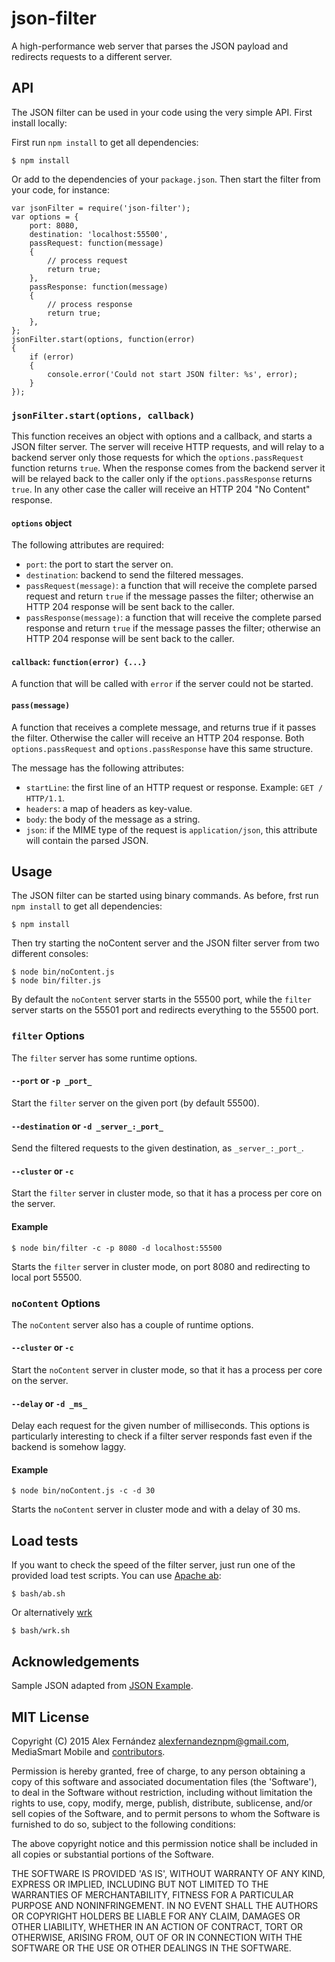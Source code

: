 # json-filter

A high-performance web server that parses the JSON payload and redirects requests to a different server.

## API

The JSON filter can be used in your code using the very simple API.
First install locally:

First run `npm install` to get all dependencies:

    $ npm install

Or add to the dependencies of your `package.json`.
Then start the filter from your code, for instance:

```
var jsonFilter = require('json-filter');
var options = {
    port: 8080,
    destination: 'localhost:55500',
    passRequest: function(message)
    {
        // process request
        return true;
    },
    passResponse: function(message)
    {
        // process response
        return true;
    },
};
jsonFilter.start(options, function(error)
{
    if (error)
    {
        console.error('Could not start JSON filter: %s', error);
    }
});
```

### `jsonFilter.start(options, callback)`

This function receives an object with options and a callback, and starts a JSON filter server.
The server will receive HTTP requests, and will relay to a backend server only those requests
for which the `options.passRequest` function returns `true`.
When the response comes from the backend server it will be relayed back to the caller only if
the `options.passResponse` returns `true`. In any other case the caller will receive an
HTTP 204 "No Content" response.

#### `options` object

The following attributes are required:

* `port`: the port to start the server on.
* `destination`: backend to send the filtered messages.
* `passRequest(message)`: a function that will receive the complete parsed request
and return `true` if the message passes the filter; otherwise an HTTP 204 response
will be sent back to the caller.
* `passResponse(message)`: a function that will receive the complete parsed response
and return `true` if the message passes the filter; otherwise an HTTP 204 response
will be sent back to the caller.

#### `callback`: `function(error) {...}`

A function that will be called with `error` if the server could not be started.

#### `pass(message)`

A function that receives a complete message, and returns true if it passes the filter.
Otherwise the caller will receive an HTTP 204 response. Both `options.passRequest`
and `options.passResponse` have this same structure.

The message has the following attributes:

* `startLine`: the first line of an HTTP request or response. Example:
`GET / HTTP/1.1`.
* `headers`: a map of headers as key-value.
* `body`: the body of the message as a string.
* `json`: if the MIME type of the request is `application/json`,
this attribute will contain the parsed JSON.

## Usage

The JSON filter can be started using binary commands.
As before, frst run `npm install` to get all dependencies:

    $ npm install

Then try starting the noContent server and the JSON filter server from two different consoles:

    $ node bin/noContent.js
    $ node bin/filter.js

By default the `noContent` server starts in the 55500 port,
while the `filter` server starts on the 55501 port and redirects everything to the 55500 port.

### `filter` Options

The `filter` server has some runtime options.

#### `--port` or `-p _port_`

Start the `filter` server on the given port (by default 55500).

#### `--destination` or `-d _server_:_port_`

Send the filtered requests to the given destination, as `_server_:_port_`.

#### `--cluster` or `-c`

Start the `filter` server in cluster mode, so that it has a process per core on the server.

#### Example

    $ node bin/filter -c -p 8080 -d localhost:55500

Starts the `filter` server in cluster mode, on port 8080 and redirecting to local port 55500.

### `noContent` Options

The `noContent` server also has a couple of runtime options.

#### `--cluster` or `-c`

Start the `noContent` server in cluster mode, so that it has a process per core on the server.

#### `--delay` or `-d _ms_`

Delay each request for the given number of milliseconds.
This options is particularly interesting to check if a filter server responds fast
even if the backend is somehow laggy.

#### Example

    $ node bin/noContent.js -c -d 30

Starts the `noContent` server in cluster mode and with a delay of 30 ms.

## Load tests

If you want to check the speed of the filter server, just run one of the provided load test scripts.
You can use [Apache ab](http://httpd.apache.org/docs/2.2/programs/ab.html):

    $ bash/ab.sh

Or alternatively [wrk](https://github.com/wg/wrk)

    $ bash/wrk.sh

## Acknowledgements

Sample JSON adapted from [JSON Example](http://json.org/example).

## MIT License

Copyright (C) 2015 Alex Fernández <alexfernandeznpm@gmail.com>, MediaSmart Mobile
and [contributors](https://github.com/alexfernandez/json-filter/graphs/contributors).

Permission is hereby granted, free of charge, to any person obtaining a copy of this software and associated documentation files (the 'Software'), to deal in the Software without restriction, including without limitation the rights to use, copy, modify, merge, publish, distribute, sublicense, and/or sell copies of the Software, and to permit persons to whom the Software is furnished to do so, subject to the following conditions:

The above copyright notice and this permission notice shall be included in all copies or substantial portions of the Software.

THE SOFTWARE IS PROVIDED 'AS IS', WITHOUT WARRANTY OF ANY KIND, EXPRESS OR IMPLIED, INCLUDING BUT NOT LIMITED TO THE WARRANTIES OF MERCHANTABILITY, FITNESS FOR A PARTICULAR PURPOSE AND NONINFRINGEMENT. IN NO EVENT SHALL THE AUTHORS OR COPYRIGHT HOLDERS BE LIABLE FOR ANY CLAIM, DAMAGES OR OTHER LIABILITY, WHETHER IN AN ACTION OF CONTRACT, TORT OR OTHERWISE, ARISING FROM, OUT OF OR IN CONNECTION WITH THE SOFTWARE OR THE USE OR OTHER DEALINGS IN THE SOFTWARE.

